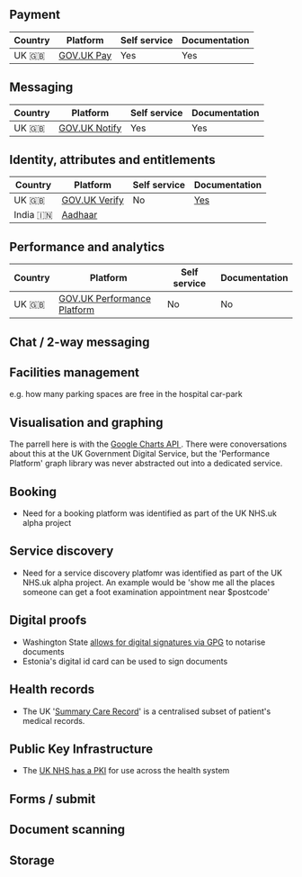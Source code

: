 <!-- TITLE: Government platforms -->
<!-- SUBTITLE: A list of Government Platforms -->


## Payment

| Country  | Platform | Self service | Documentation |
| ------------- | ------------- | ------------- | ------------- |
| UK :gb:  | [GOV.UK Pay](https://www.payments.service.gov.uk) | Yes | Yes |


## Messaging
| Country  | Platform | Self service | Documentation |
| ------------- | ------------- | ------------- | ------------- |
| UK :gb:  | [GOV.UK Notify](https://www.notifications.service.gov.uk) | Yes | Yes |

## Identity, attributes and entitlements
| Country  | Platform | Self service | Documentation |
| ------------- | ------------- | ------------- | ------------- |
| UK :gb:  | [GOV.UK Verify](https://govuk-verify.cloudapps.digital)| No | [Yes](https://alphagov.github.io/identity-assurance-documentation/) |
| India 🇮🇳  | [Aadhaar](https://www.uidai.gov.in) |  | |


## Performance and analytics
| Country  | Platform | Self service | Documentation |
| ------------- | ------------- | ------------- | ------------- |
| UK :gb:  | [GOV.UK Performance Platform](https://www.gov.uk/performance) | No | No |


## Chat / 2-way messaging

## Facilities management 

e.g. how many parking spaces are free in the hospital car-park

## Visualisation and graphing
The parrell here is with the [Google Charts API ](https://developers.google.com/chart/). There were conoversations about this at the UK Government Digital Service, but the 'Performance Platform' graph library was never abstracted out into a dedicated service.

## Booking

* Need for a booking platform was identified as part of the UK NHS.uk alpha project

## Service discovery
* Need for a service discovery platfomr was identified as part of the UK NHS.uk alpha project. An example would be 'show me all the places someone can get a foot examination appointment near $postcode'


## Digital proofs

* Washington State [allows for digital signatures via GPG](https://lists.gnupg.org/pipermail/gnupg-users/2018-September/060987.html) to notarise documents
* Estonia's digital id card can be used to sign documents

## Health records

* The UK '[Summary Care Record](https://en.wikipedia.org/wiki/Summary_Care_Record?wprov=sfti1)' is a centralised subset of patient's medical records.

## Public Key Infrastructure

* The [UK NHS has a PKI](https://digital.nhs.uk/services/data-and-cyber-security-protecting-information-and-data-in-health-and-care/cyber-and-data-security-policy-and-good-practice-in-health-and-care/nhs-pki-certificate-information/nhs-pki-certificate-information) for use across the health system

## Forms / submit

## Document scanning

## Storage